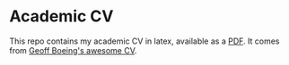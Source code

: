 # Academic CV

This repo contains my academic CV in latex, available as a [PDF](https://github.com/xiaojunlin/ChineseCV/blob/master/cv-xiaojun-cn.pdf). It comes from [Geoff Boeing's awesome CV](https://github.com/gboeing/cv).
